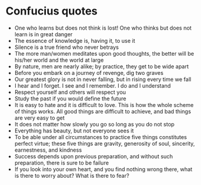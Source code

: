 # Confucius quotes

* One who learns but does not think is lost! One who thinks but does not learn is in great danger
* The essence of  knowledge is, having it, to use it
* Silence is a true friend who never betrays
* The more man/women meditates upon good thoughts, the better will be his/her world and the world at large
* By nature, men are nearly alike; by practice, they get to be wide apart
* Before you embark on a journey of revenge, dig two graves
* Our greatest glory is not in never falling, but in rising every time we fall
* I hear and I forget. I see and I remember. I do and I understand
* Respect yourself and others will respect you
* Study the past if you would define the future
* It is easy to hate and it is difficult to love. This is how the whole scheme of things works. All good things are difficult to achieve, and bad things are very easy to get
* It does not matter how slowly you go so long as you do not stop
* Everything has beauty, but not everyone sees it
* To be able under all circumstances to practice five things constitutes perfect virtue; these five things are gravity, generosity of soul, sincerity, earnestness, and kindness
* Success depends upon previous preparation, and without such preparation, there is sure to be failure
* If you look into your own heart, and you find nothing wrong there, what is there to worry about? What is there to fear?
